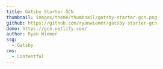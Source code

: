 ```yaml
---
title: Gatsby Starter GCN
thumbnail: images/theme/thumbnail/gatsby-starter-gcn.png
github: https://github.com/ryanwiemer/gatsby-starter-gcn
demo: https://gcn.netlify.com/
author: Ryan Wiemer
ssg:
  - Gatsby
cms:
  - Contentful
---
```

